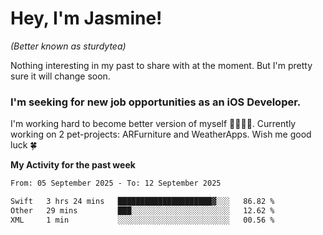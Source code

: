 # Hey, I'm Jasmine!
_(Better known as sturdytea)_

Nothing interesting in my past to share with at the moment. 
But I'm pretty sure it will change soon.

### I'm seeking for new job opportunities as an iOS Developer. 

I'm working hard to become better version of myself 🙇‍♀🏋️‍♀️. 
Currently working on 2 pet-projects: ARFurniture and WeatherApps. 
Wish me good luck 🍀

**My Activity for the past week**

<!--START_SECTION:waka-->

```txt
From: 05 September 2025 - To: 12 September 2025

Swift   3 hrs 24 mins   █████████████████████▓░░░   86.82 %
Other   29 mins         ███░░░░░░░░░░░░░░░░░░░░░░   12.62 %
XML     1 min           ░░░░░░░░░░░░░░░░░░░░░░░░░   00.56 %
```

<!--END_SECTION:waka-->
